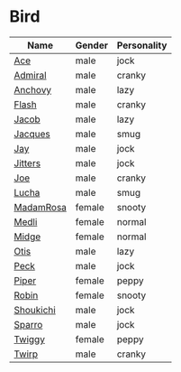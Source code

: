 # Bird

|Name|Gender|Personality|
|---|---|---|
|[Ace](github.com/lindsaygelle/animalcrossing/villager/bird/ace)|male|jock|
|[Admiral](github.com/lindsaygelle/animalcrossing/villager/bird/admiral)|male|cranky|
|[Anchovy](github.com/lindsaygelle/animalcrossing/villager/bird/anchovy)|male|lazy|
|[Flash](github.com/lindsaygelle/animalcrossing/villager/bird/flash)|male|cranky|
|[Jacob](github.com/lindsaygelle/animalcrossing/villager/bird/jacob)|male|lazy|
|[Jacques](github.com/lindsaygelle/animalcrossing/villager/bird/jacques)|male|smug|
|[Jay](github.com/lindsaygelle/animalcrossing/villager/bird/jay)|male|jock|
|[Jitters](github.com/lindsaygelle/animalcrossing/villager/bird/jitters)|male|jock|
|[Joe](github.com/lindsaygelle/animalcrossing/villager/bird/joe)|male|cranky|
|[Lucha](github.com/lindsaygelle/animalcrossing/villager/bird/lucha)|male|smug|
|[MadamRosa](github.com/lindsaygelle/animalcrossing/villager/bird/madamrosa)|female|snooty|
|[Medli](github.com/lindsaygelle/animalcrossing/villager/bird/medli)|female|normal|
|[Midge](github.com/lindsaygelle/animalcrossing/villager/bird/midge)|female|normal|
|[Otis](github.com/lindsaygelle/animalcrossing/villager/bird/otis)|male|lazy|
|[Peck](github.com/lindsaygelle/animalcrossing/villager/bird/peck)|male|jock|
|[Piper](github.com/lindsaygelle/animalcrossing/villager/bird/piper)|female|peppy|
|[Robin](github.com/lindsaygelle/animalcrossing/villager/bird/robin)|female|snooty|
|[Shoukichi](github.com/lindsaygelle/animalcrossing/villager/bird/shoukichi)|male|jock|
|[Sparro](github.com/lindsaygelle/animalcrossing/villager/bird/sparro)|male|jock|
|[Twiggy](github.com/lindsaygelle/animalcrossing/villager/bird/twiggy)|female|peppy|
|[Twirp](github.com/lindsaygelle/animalcrossing/villager/bird/twirp)|male|cranky|
